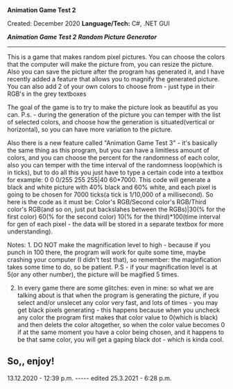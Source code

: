 **Animation Game Test 2**

Created: December 2020
**Language/Tech:** C#, .NET GUI

***************Animation Game Test 2***************
***************Random Picture Generator***************

--------------------------------------------------------------------------
This is a game that makes random pixel pictures. You can choose the colors that the computer will make the picture from, you can resize the picture. Also you can save the picture after the program has generated it, and I have recently added a feature that allows you to magnify the generated picture. You can also add 2 of your own colors to choose from - just type in their RGB's in the grey textboxes

The goal of the game is to try to make the picture look as beautiful as you can. P.s. - during the generation of the picture you can temper with the list of selected colors, and choose how the generation is situated(vertical or horizontal), so you can have more variation to the picture.

Also there is a new feature called "Animation Game Test 3" - it's basically the same thing as this program, but you can have a limitless amount of colors, and you can choose the percent for the randomness of each color, also you can temper with the time interval of the randomness loop(which is in ticks), but to do all this you just have to type a certain code into a textbox for example: 0 0 0/255 255 255|40 60*7000. This code will generate a black and white picture with 40% black and 60% white, and each pixel is going to be chosen for 7000 ticks(a tick is 1/10,000 of a millisecond). So here is the code as it must be: Color's RGB/Second color's RGB/Third color's RGB(and so on, just put backslahes between the RGBs)|30(% for the first color) 60(% for the second color) 10(% for the third)*100(time interval for gen of each pixel - the data will be stored in a separate textbox for more understanding).

Notes: 1. DO NOT make the magnification level to high - because if you punch in 100 there, the program will work for quite some time, maybe crashing your computer (I didn't test that), so remember: the maginfication takes some time to do, so be patient. P.S - if your magnification level is at 5(or any other number), the picture will be magified 5 times.

2. In every game there are some glitches: even in mine: so what we are talking about is that when the program is generating the picture, if you select and/or unslecet any color very fast, and lots of times - you may get black pixels generating - this happens because when you uncheck any color the program first makes that color value to 0(which is black) and then delets the color altogether, so when the color value becomes 0 if at the same moment you have a color being chosen, and it happens to be that same color, you will get a gaping black dot - which is kinda cool.

So,, enjoy!
------------------------------------------

13.12.2020 - 12:39 p.m. ----- edited 25.3.2021 - 6:28 p.m.
